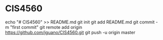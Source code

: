 # CIS4560
echo "# CIS4560" >> README.md
git init
git add README.md
git commit -m "first commit"
git remote add origin https://github.com/jguano/CIS4560.git
git push -u origin master
